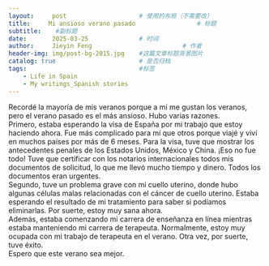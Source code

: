 ```yaml
---
layout:     post   				    # 使用的布局（不需要改）
title:     Mi ansioso verano pasado 				# 标题  
subtitle:    #副标题
date:       2025-03-25				# 时间
author:     Jieyin Feng 						# 作者 
header-img: img/post-bg-2015.jpg 	#这篇文章标题背景图片
catalog: true 						# 是否归档
tags:								#标签
    - Life in Spain
    - My writings_Spanish stories
---
```


Recordé la mayoría de mis veranos porque a mí me gustan los veranos, pero el verano pasado es el más ansioso. Hubo varias razones.\
Primero, estaba esperando la visa de España por mi trabajo que estoy haciendo ahora. Fue más complicado para mí que otros porque viajé y viví en muchos países por más de 6 meses. Para la visa, tuve que mostrar los antecedentes penales de los Estados Unidos, México y China. ¡Eso no fue todo! Tuve que certificar con los notarios internacionales todos mis documentos de solicitud, lo que me llevó mucho tiempo y dinero. Todos los documentos eran urgentes.\
Segundo, tuve un problema grave con mi cuello uterino, donde hubo algunas células malas relacionadas con el cáncer de cuello uterino. Estaba esperando el resultado de mi tratamiento para saber si podíamos eliminarlas. Por suerte, estoy muy sana ahora.\
Además, estaba comenzando mi carrera de enseñanza en línea mientras estaba manteniendo mi carrera de terapeuta. Normalmente, estoy muy ocupada con mi trabajo de terapeuta en el verano. Otra vez, por suerte, tuve éxito.\
Espero que este verano sea mejor.
